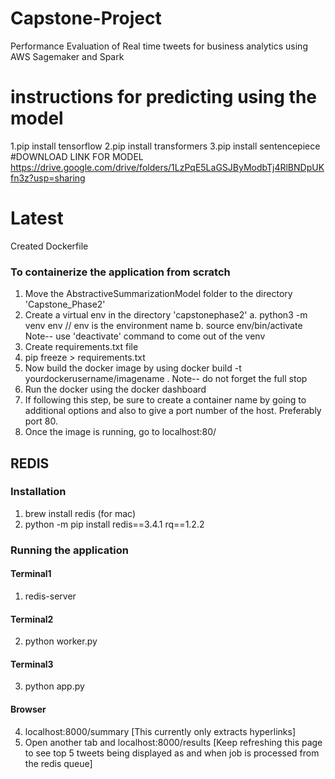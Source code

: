 # Capstone-Project
Performance Evaluation of Real time tweets for business analytics using AWS Sagemaker and Spark

# instructions for predicting using the model
1.pip install tensorflow
2.pip install transformers
3.pip install sentencepiece
#DOWNLOAD LINK FOR MODEL
https://drive.google.com/drive/folders/1LzPqE5LaGSJByModbTj4RlBNDpUKfn3z?usp=sharing

# Latest
Created Dockerfile 
### To containerize the application from scratch
1. Move the AbstractiveSummarizationModel folder to the directory 'Capstone_Phase2'
2. Create a virtual env in the directory 'capstonephase2'
    a. python3 -m venv env // env is the environment name
    b. source env/bin/activate
    Note-- use 'deactivate' command to come out of the venv
3. Create requirements.txt file
4. pip freeze > requirements.txt
5. Now build the docker image by using
    docker build -t yourdockerusername/imagename .
    Note-- do not forget the full stop
6. Run the docker using the docker dashboard
7. If following this step, be sure to create a container name by going to additional options and also to give a port number of the host. Preferably port 80.
8. Once the image is running, go to localhost:80/

## REDIS
### Installation
1. brew install redis (for mac)
2. python -m pip install redis==3.4.1 rq==1.2.2
### Running the application
#### Terminal1
1. redis-server
#### Terminal2
2. python worker.py
#### Terminal3
3. python app.py
#### Browser
4. localhost:8000/summary [This currently only extracts hyperlinks]
5. Open another tab and localhost:8000/results [Keep refreshing this page to see top 5 tweets being displayed as and when job is processed from the redis queue]
